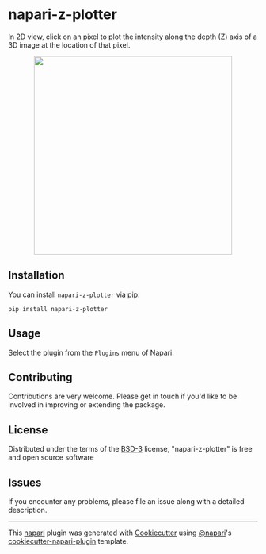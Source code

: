 # napari-z-plotter

In 2D view, click on an pixel to plot the intensity along the depth (Z) axis of a 3D image at the location of that pixel.

<p align="center">
    <img src="https://github.com/MalloryWittwer/napari-z-plotter/blob/main/assets/napari_z_plotter-1.gif" height="400">
</p>

## Installation

You can install `napari-z-plotter` via [pip]:

    pip install napari-z-plotter

## Usage

Select the plugin from the `Plugins` menu of Napari.

## Contributing

Contributions are very welcome. Please get in touch if you'd like to be involved in improving or extending the package.

## License

Distributed under the terms of the [BSD-3] license,
"napari-z-plotter" is free and open source software

## Issues

If you encounter any problems, please file an issue along with a detailed description.

----------------------------------

This [napari] plugin was generated with [Cookiecutter] using [@napari]'s [cookiecutter-napari-plugin] template.

[napari]: https://github.com/napari/napari
[Cookiecutter]: https://github.com/audreyr/cookiecutter
[@napari]: https://github.com/napari
[MIT]: http://opensource.org/licenses/MIT
[BSD-3]: http://opensource.org/licenses/BSD-3-Clause
[GNU GPL v3.0]: http://www.gnu.org/licenses/gpl-3.0.txt
[GNU LGPL v3.0]: http://www.gnu.org/licenses/lgpl-3.0.txt
[Apache Software License 2.0]: http://www.apache.org/licenses/LICENSE-2.0
[Mozilla Public License 2.0]: https://www.mozilla.org/media/MPL/2.0/index.txt
[cookiecutter-napari-plugin]: https://github.com/napari/cookiecutter-napari-plugin

[napari]: https://github.com/napari/napari
[tox]: https://tox.readthedocs.io/en/latest/
[pip]: https://pypi.org/project/pip/
[PyPI]: https://pypi.org/
